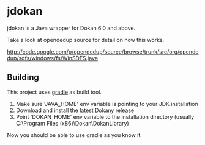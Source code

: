 jdokan
======

jdokan is a Java wrapper for Dokan 6.0 and above.

Take a look at opendedup source for detail on how this works.

http://code.google.com/p/opendedup/source/browse/trunk/src/org/opendedup/sdfs/windows/fs/WinSDFS.java

## Building
This project uses [gradle](http://gradle.org/) as build tool.

1. Make sure 'JAVA_HOME' env variable is pointing to your JDK installation
2. Download and install the latest [Dokany](https://github.com/Maxhy/dokany/releases) release
3. Point 'DOKAN_HOME' env variable to the installation directory (usually C:\Program Files (x86)\Dokan\DokanLibrary)

Now you should be able to use gradle as you know it.
